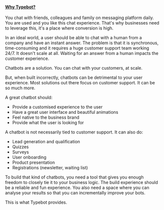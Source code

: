 #### [Why Typebot?](https://typebot.io/about)

You chat with friends, colleagues and family on messaging platform daily. You are used and you like this chat experience. That's why businesses need to leverage this, it's a place where conversion is high.

In an ideal world, a user should be able to chat with a human from a company and have an instant answer. The problem is that it is synchronous, time-consuming and it requires a huge customer support team working 24/7. It doesn't scale at all. Waiting for an answer from a human impacts the customer experience.

Chatbots are a solution. You can chat with your customers, at scale.

But, when built incorrectly, chatbots can be detrimental to your user experience. Most solutions out there focus on customer support. It can be so much more.

A great chatbot should:

- Provide a customised experience to the user
- Have a great user interface and beautiful animations
- Feel native to the business brand
- Provide what the user is looking for

A chatbot is not necessarily tied to customer support. It can also do:

- Lead generation and qualification
- Quizzes
- Surveys
- User onboarding
- Product presentation
- Registrations (newsletter, waiting list)

To build that kind of chatbots, you need a tool that gives you enough freedom to closely tie it to your business logic. The build experience should be a reliable and fun experience. You also need a space where you can analyse your results so that you can incrementally improve your bots.

This is what Typebot provides.
